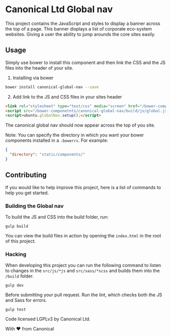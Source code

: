 # Canonical Ltd Global nav

This project contains the JavaScript and styles to display a banner across the top of a page. This banner displays a list of corporate eco-system websites. Giving a user the ability to jump arounds the core sites easily.

## Usage

Simply use bower to install this component and then link the CSS and the JS files into the header of your site.

1. Installing via bower
```bash
bower install canonical-global-nav --save
```

2. Add link to the JS and CSS files in your sites header
```html
<link rel="stylesheet" type="text/css" media="screen" href="/bower-componetnts/canonical-global-nav/build/css/cookie-policy.css" />
<script src="/bower-componetnts/canonical-global-nav/build/js/global.js"></script>
<script>ubuntu.globalNav.setup();</script>
```

The canonical global nav should now appear across the top of you site.

Note: You can specify the directory in which you want your bower components installed in a `.bowerrc`. For example:
```json
{
  "directory": "static/components/"
}
```

## Contributing

If you would like to help improve this project, here is a list of commands to help you get started.

### Building the Global nav

To build the JS and CSS into the build folder, run:

```
gulp build
```

You can view the build files in action by opening the `index.html` in the root of this project.

### Hacking

When developing this project you can run the following command to listen to changes in the `src/js/*js` and `src/sass/*scss` and builds them into the `/build` folder.

```
gulp dev
```

Before submitting your pull request. Run the lint, which checks both the JS and Sass for errors.

```
gulp test
```

Code licensed LGPLv3 by Canonical Ltd.

With ♥ from Canonical 
